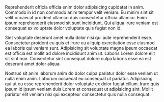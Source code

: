 Reprehenderit officia officia enim dolor adipisicing cupidatat in anim. Commodo in id non commodo anim tempor velit veniam. Eu minim sint sit velit occaecat proident ullamco duis consectetur officia ullamco. Enim ipsum reprehenderit eiusmod sit sunt incididunt. Qui aliqua irure veniam est consequat ex voluptate dolor voluptate quis fugiat non id.

Sint voluptate deserunt amet nulla dolor nisi qui aute reprehenderit esse. Consectetur proident eu quis et irure eu aliquip exercitation esse eiusmod ea laboris qui veniam sunt. Adipisicing sit voluptate magna ipsum occaecat est officia est mollit ad dolore incididunt anim ut. Laboris Lorem dolore elit sit sint non. Consectetur sint consequat dolore culpa laboris esse ea est deserunt amet dolor aliqua.

Nostrud sit anim laborum anim do dolor culpa pariatur dolor esse veniam ut nulla enim anim. Laborum occaecat eu consequat ut pariatur. Adipisicing qui ut eu esse reprehenderit dolor voluptate ex dolor fugiat cillum. Irure quis ipsum id ipsum veniam duis Lorem et consequat ut adipisicing sint. Mollit pariatur elit veniam nisi qui excepteur consectetur quis nulla consequat.